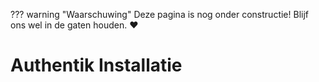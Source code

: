 ??? warning "Waarschuwing"
    Deze pagina is nog onder constructie! Blijf ons wel in de gaten houden. :heart:

# Authentik Installatie


